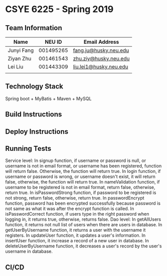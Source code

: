 # CSYE 6225 - Spring 2019

## Team Information

| Name | NEU ID | Email Address |
| --- | --- | --- |
| Junyi Fang | 001495265 | fang.ju@husky.neu.edu  |
|  Ziyan Zhu | 001461543 | zhu.ziy@husky.neu.edu  |
|   Lei Liu  | 001443309 | liu.lei1@husky.neu.edu |
| | | |

## Technology Stack
Spring boot + MyBatis + Maven + MySQL

## Build Instructions


## Deploy Instructions


## Running Tests
Service level:
In signup function, if username or password is null, or username is not in email format, or username has been registered, function will return false. Otherwise, the function will return true.
In login function, if username or password is wrong, or username doesn't exist, it will return false, otherwise, the function will return true.
In nameValidation function, if username to be registered is not in email format, return false, otherwise, return true.
In isPasswordStrong function, if password to be registered is not strong, return false, otherwise, return true.
In passwordEncrypt function, password has been encrypted successfully because password is not same as what it was after the encrypt function is called.
In isPasswordCorrect function, if users type in the right password when logging in, it returns true, otherwise, returns false.
Dao level:
In getAllUsers function, it returns not null list of users when there are users in database.
In getUserByUsername function, it returns a user with the username it registers.
In updateUser function, it updates a user's information.
In insertUser function, it increase a record of a new user in database.
In deleteUserByUsername function, it decreases a user's record by the user's username in database.
## CI/CD


